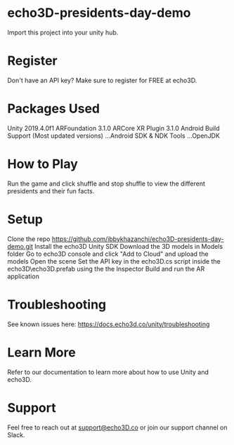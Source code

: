 # echo3D-presidents-day-demo
Import this project into your unity hub.

# Register
Don't have an API key? Make sure to register for FREE at echo3D.

# Packages Used
Unity 2019.4.0f1
ARFoundation 3.1.0
ARCore XR Plugin 3.1.0
Android Build Support (Most updated versions)
...Android SDK & NDK Tools
...OpenJDK

# How to Play
Run the game and click shuffle and stop shuffle to view the different presidents and their fun facts.

# Setup
Clone the repo https://github.com/ibbykhazanchi/echo3D-presidents-day-demo.git
Install the echo3D Unity SDK
Download the 3D models in Models folder 
Go to echo3D console and click "Add to Cloud" and upload the models
Open the scene
Set the API key in the echo3D.cs script inside the echo3D\echo3D.prefab using the the Inspector
Build and run the AR application

# Troubleshooting
See known issues here: https://docs.echo3d.co/unity/troubleshooting

# Learn More
Refer to our documentation to learn more about how to use Unity and echo3D.
# Support
Feel free to reach out at support@echo3D.co or join our support channel on Slack.
